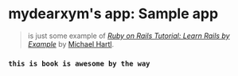 mydearxym's app: Sample app
===


> is just some example of [*Ruby on Rails Tutorial: Learn Rails by Example*](http://railstutorial.org/)
by [Michael Hartl](http://michaelhartl.com/).


### `this is book is awesome by the way`
